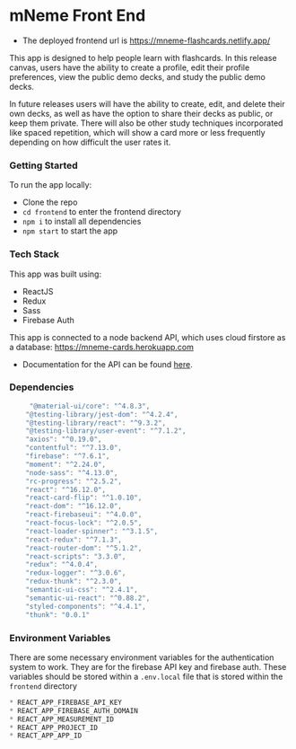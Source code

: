 # mNeme Front End

- The deployed frontend url is https://mneme-flashcards.netlify.app/

This app is designed to help people learn with flashcards. In this release canvas, users have the ability to create a profile, edit their profile preferences, view the public demo decks, and study the public demo decks.

In future releases users will have the ability to create, edit, and delete their own decks, as well as have the option to share their decks as public, or keep them private. There will also be other study techniques incorporated like spaced repetition, which will show a card more or less frequently depending on how difficult the user rates it.

### Getting Started 

To run the app locally:

- Clone the repo
- `cd frontend` to enter the frontend directory
- `npm i` to install all dependencies
- `npm start` to start the app

### Tech Stack

This app was built using:

- ReactJS
- Redux
- Sass
- Firebase Auth

This app is connected to a node backend API, which uses cloud firstore as a database: https://mneme-cards.herokuapp.com

- Documentation for the API can be found [here](https://mneme-cards.herokuapp.com/api-docs/).
 
### Dependencies

```javascript
     "@material-ui/core": "^4.8.3",
    "@testing-library/jest-dom": "^4.2.4",
    "@testing-library/react": "^9.3.2",
    "@testing-library/user-event": "^7.1.2",
    "axios": "^0.19.0",
    "contentful": "^7.13.0",
    "firebase": "^7.6.1",
    "moment": "^2.24.0",
    "node-sass": "^4.13.0",
    "rc-progress": "^2.5.2",
    "react": "^16.12.0",
    "react-card-flip": "^1.0.10",
    "react-dom": "^16.12.0",
    "react-firebaseui": "^4.0.0",
    "react-focus-lock": "^2.0.5",
    "react-loader-spinner": "^3.1.5",
    "react-redux": "^7.1.3",
    "react-router-dom": "^5.1.2",
    "react-scripts": "3.3.0",
    "redux": "^4.0.4",
    "redux-logger": "^3.0.6",
    "redux-thunk": "^2.3.0",
    "semantic-ui-css": "^2.4.1",
    "semantic-ui-react": "^0.88.2",
    "styled-components": "^4.4.1",
    "thunk": "0.0.1"
```

### Environment Variables

There are some necessary environment variables for the authentication system to work. They are for the firebase API key and firebase auth. These variables should be stored within a `.env.local` file that is stored within the `frontend` directory

```javascript
* REACT_APP_FIREBASE_API_KEY
* REACT_APP_FIREBASE_AUTH_DOMAIN
* REACT_APP_MEASUREMENT_ID
* REACT_APP_PROJECT_ID
* REACT_APP_APP_ID
```